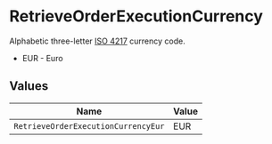# RetrieveOrderExecutionCurrency

Alphabetic three-letter [ISO 4217](https://en.wikipedia.org/wiki/ISO_4217) currency code.
* EUR - Euro


## Values

| Name                                | Value                               |
| ----------------------------------- | ----------------------------------- |
| `RetrieveOrderExecutionCurrencyEur` | EUR                                 |